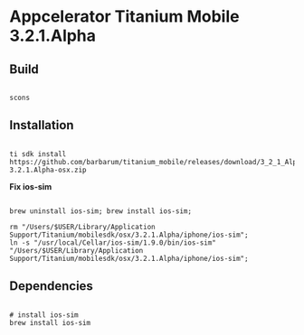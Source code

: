 Appcelerator Titanium Mobile 3.2.1.Alpha
============================

Build
-----------

```

scons

```


Installation
-----------

```

ti sdk install https://github.com/barbarum/titanium_mobile/releases/download/3_2_1_Alpha/mobilesdk-3.2.1.Alpha-osx.zip

```

**Fix ios-sim**

```

brew uninstall ios-sim; brew install ios-sim;

rm "/Users/$USER/Library/Application Support/Titanium/mobilesdk/osx/3.2.1.Alpha/iphone/ios-sim";
ln -s "/usr/local/Cellar/ios-sim/1.9.0/bin/ios-sim" "/Users/$USER/Library/Application Support/Titanium/mobilesdk/osx/3.2.1.Alpha/iphone/ios-sim";

```

Dependencies
-----------

```

# install ios-sim
brew install ios-sim

```









